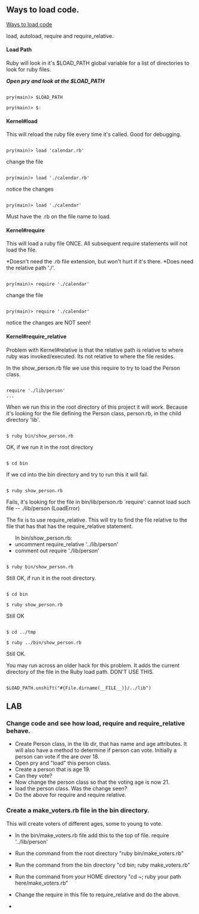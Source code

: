 ## Ways to load code.
[Ways to load code](https://practicingruby.com/articles/ways-to-load-code?u=dc2ab0f9bb)

load, autoload, require and require_relative.

#### Load Path
Ruby will look in it's $LOAD_PATH global variable for a list of 
directories to look for ruby files.

***Open pry and look at the $LOAD_PATH***

<code>
pry(main)> $LOAD_PATH
</code>

<code>
pry(main)> $:
</code>

#### Kernel#load
This will reload the ruby file every time it's called. Good for debugging.

<code>
pry(main)> load 'calendar.rb'
</code>

change the file 

<code>
pry(main)> load './calendar.rb'
</code>

notice the changes

<code>
pry(main)> load './calendar'
</code>

Must have the .rb on the file name to load.

#### Kernel#require
This will load a ruby file ONCE. All subsequent require statements will not
load the file.

*Doesn't need the .rb file extension, but won't hurt if it's there.
*Does need the relative path './'.

<code>
pry(main)> require './calendar'
</code>

change the file 

<code>
pry(main)> require './calendar'
</code>

notice the changes are NOT seen!

#### Kernel#require_relative
Problem with Kernel#relative is that the relative path is relative to where ruby was invoked/executed. Its not relative to where the file resides.

In the show_person.rb file we use this require to try to load the Person class.

<code>
require './lib/person'
...
</code>

When we run this in the root directory of this project it will work. Because it's looking for the file defining the Person class, person.rb, in the child directory 'lib'.

<code>
$ ruby bin/show_person.rb
</code>

OK, if we run it in the root directory

<code>
$ cd bin
</code>

If we cd into the bin directory and try to run this it will fail.

<code>
$ ruby show_person.rb
</code>

Fails, it's looking for the file in bin/lib/person.rb
    `require': cannot load such file -- ./lib/person (LoadError)

The fix is to use require_relative. This will try to find the file relative to the file that has that has the require_relative statement.

<ul>In bin/show_person.rb:
<li>uncomment require_relative '../lib/person'</li>
<li>comment out require './lib/person'</li>
</ul>

<code>
$ ruby bin/show_person.rb
</code>

Still OK, if run it in the root directory.

<code>
$ cd bin
</code>

<code>
$ ruby show_person.rb  
</code>

Still OK

<code>
$ cd ../tmp
</code>

<code>
$ ruby ../bin/show_person.rb
</code>

Still OK.

You may run across an older hack for this problem. It adds the current directory of the file in the Ruby load path. DON'T USE THIS.

<code>
$LOAD_PATH.unshift("#{File.dirname(__FILE__)}/../lib")
</code>

## LAB

### Change code and see how load, require and require_relative behave.
* Create Person class, in the lib dir, that has name and age attributes. It will also have a method to determine if person can vote. Initially a person can vote if the are over 18.
* Open pry and "load" this person class.
* Create a person that is age 19.
* Can they vote?
* Now change the person class so that the voting age is now 21.
* load the person class. Was the change seen?
* Do the above for require and require relative.

### Create a make_voters.rb file in the bin directory. 
This will create voters of different ages, some to young to vote.

* In the bin/make_voters.rb file add this to the top of file. require '../lib/person'
* Run the command from the root directory "ruby bin/make_voters.rb"  
* Run the command from the bin directory "cd bin; ruby make_voters.rb"
* Run the command from your HOME directory "cd ~; ruby your path here/make_voters.rb"
* Change the require in this file to require_relative and do the above.

* 
